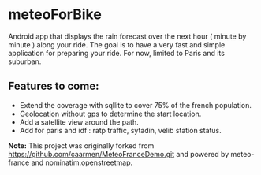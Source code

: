 # meteoForBike
Android app that displays the rain forecast over the next hour ( minute by minute ) along your ride.
The goal is to have a very fast and simple application for preparing your ride.
For now, limited to Paris and its suburban. 

## Features to come:
- Extend the coverage with sqllite to cover 75% of the french population.
- Geolocation without gps to determine the start location.
- Add a satellite view around the path. 
- Add for paris and idf : ratp traffic, sytadin, velib station status. 

**Note:** This project was originally forked from https://github.com/caarmen/MeteoFranceDemo.git and powered by meteo-france and nominatim.openstreetmap.
